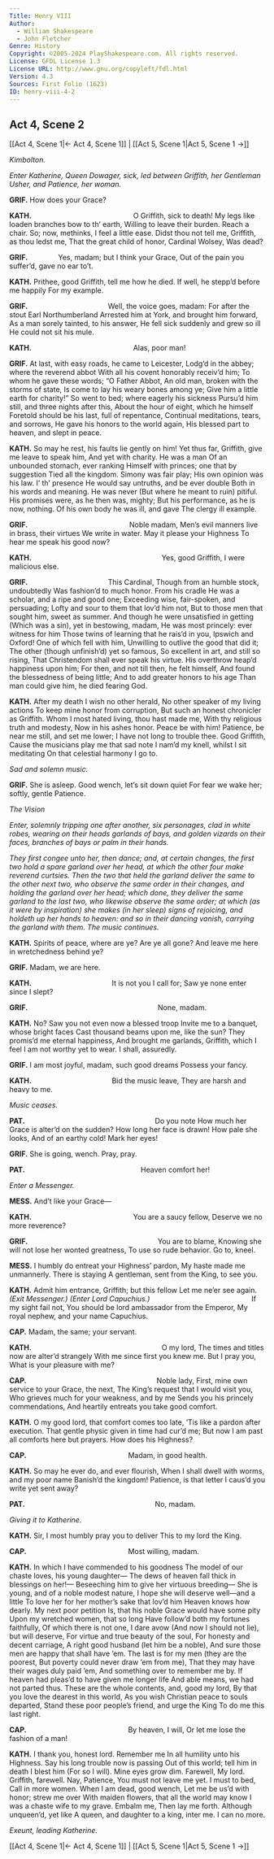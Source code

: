```yaml
---
Title: Henry VIII
Author: 
  - William Shakespeare
  - John Fletcher
Genre: History
Copyright: ©2005-2024 PlayShakespeare.com. All rights reserved.
License: GFDL License 1.3
License URL: http://www.gnu.org/copyleft/fdl.html
Version: 4.3
Sources: First Folio (1623)
ID: henry-viii-4-2
---
```


## Act 4, Scene 2
[[Act 4, Scene 1|← Act 4, Scene 1]] | [[Act 5, Scene 1|Act 5, Scene 1 →]]

*Kimbolton.*

*Enter Katherine, Queen Dowager, sick, led between Griffith, her Gentleman Usher, and Patience, her woman.*

**GRIF.**
How does your Grace?

**KATH.**
              O Griffith, sick to death!
My legs like loaden branches bow to th’ earth,
Willing to leave their burden. Reach a chair.
So; now, methinks, I feel a little ease.
Didst thou not tell me, Griffith, as thou ledst me,
That the great child of honor, Cardinal Wolsey,
Was dead?

**GRIF.**
    Yes, madam; but I think your Grace,
Out of the pain you suffer’d, gave no ear to’t.

**KATH.**
Prithee, good Griffith, tell me how he died.
If well, he stepp’d before me happily
For my example.

**GRIF.**
           Well, the voice goes, madam:
For after the stout Earl Northumberland
Arrested him at York, and brought him forward,
As a man sorely tainted, to his answer,
He fell sick suddenly and grew so ill
He could not sit his mule.

**KATH.**
              Alas, poor man!

**GRIF.**
At last, with easy roads, he came to Leicester,
Lodg’d in the abbey; where the reverend abbot
With all his covent honorably receiv’d him;
To whom he gave these words; “O Father Abbot,
An old man, broken with the storms of state,
Is come to lay his weary bones among ye;
Give him a little earth for charity!”
So went to bed; where eagerly his sickness
Pursu’d him still, and three nights after this,
About the hour of eight, which he himself
Foretold should be his last, full of repentance,
Continual meditations, tears, and sorrows,
He gave his honors to the world again,
His blessed part to heaven, and slept in peace.

**KATH.**
So may he rest, his faults lie gently on him!
Yet thus far, Griffith, give me leave to speak him,
And yet with charity. He was a man
Of an unbounded stomach, ever ranking
Himself with princes; one that by suggestion
Tied all the kingdom. Simony was fair play;
His own opinion was his law. I’ th’ presence
He would say untruths, and be ever double
Both in his words and meaning. He was never
(But where he meant to ruin) pitiful.
His promises were, as he then was, mighty;
But his performance, as he is now, nothing.
Of his own body he was ill, and gave
The clergy ill example.

**GRIF.**
              Noble madam,
Men’s evil manners live in brass, their virtues
We write in water. May it please your Highness
To hear me speak his good now?

**KATH.**
                  Yes, good Griffith,
I were malicious else.

**GRIF.**
           This Cardinal,
Though from an humble stock, undoubtedly
Was fashion’d to much honor. From his cradle
He was a scholar, and a ripe and good one;
Exceeding wise, fair-spoken, and persuading;
Lofty and sour to them that lov’d him not,
But to those men that sought him, sweet as summer.
And though he were unsatisfied in getting
(Which was a sin), yet in bestowing, madam,
He was most princely: ever witness for him
Those twins of learning that he rais’d in you,
Ipswich and Oxford! One of which fell with him,
Unwilling to outlive the good that did it;
The other (though unfinish’d) yet so famous,
So excellent in art, and still so rising,
That Christendom shall ever speak his virtue.
His overthrow heap’d happiness upon him;
For then, and not till then, he felt himself,
And found the blessedness of being little;
And to add greater honors to his age
Than man could give him, he died fearing God.

**KATH.**
After my death I wish no other herald,
No other speaker of my living actions
To keep mine honor from corruption,
But such an honest chronicler as Griffith.
Whom I most hated living, thou hast made me,
With thy religious truth and modesty,
Now in his ashes honor. Peace be with him!
Patience, be near me still, and set me lower;
I have not long to trouble thee. Good Griffith,
Cause the musicians play me that sad note
I nam’d my knell, whilst I sit meditating
On that celestial harmony I go to.

*Sad and solemn music.*

**GRIF.**
She is asleep. Good wench, let’s sit down quiet
For fear we wake her; softly, gentle Patience.

*The Vision*

*Enter, solemnly tripping one after another, six personages, clad in white robes, wearing on their heads garlands of bays, and golden vizards on their faces, branches of bays or palm in their hands.*

*They first congee unto her, then dance; and, at certain changes, the first two hold a spare garland over her head, at which the other four make reverend curtsies. Then the two that held the garland deliver the same to the other next two, who observe the same order in their changes, and holding the garland over her head; which done, they deliver the same garland to the last two, who likewise observe the same order; at which (as it were by inspiration) she makes (in her sleep) signs of rejoicing, and holdeth up her hands to heaven: and so in their dancing vanish, carrying the garland with them. The music continues.*

**KATH.**
Spirits of peace, where are ye? Are ye all gone?
And leave me here in wretchedness behind ye?

**GRIF.**
Madam, we are here.

**KATH.**
           It is not you I call for;
Saw ye none enter since I slept?

**GRIF.**
                  None, madam.

**KATH.**
No? Saw you not even now a blessed troop
Invite me to a banquet, whose bright faces
Cast thousand beams upon me, like the sun?
They promis’d me eternal happiness,
And brought me garlands, Griffith, which I feel
I am not worthy yet to wear. I shall, assuredly.

**GRIF.**
I am most joyful, madam, such good dreams
Possess your fancy.

**KATH.**
           Bid the music leave,
They are harsh and heavy to me.

*Music ceases.*

**PAT.**
                  Do you note
How much her Grace is alter’d on the sudden?
How long her face is drawn! How pale she looks,
And of an earthy cold! Mark her eyes!

**GRIF.**
She is going, wench. Pray, pray.

**PAT.**
                Heaven comfort her!

*Enter a Messenger.*

**MESS.**
And’t like your Grace⁠—

**KATH.**
              You are a saucy fellow,
Deserve we no more reverence?

**GRIF.**
                  You are to blame,
Knowing she will not lose her wonted greatness,
To use so rude behavior. Go to, kneel.

**MESS.**
I humbly do entreat your Highness’ pardon,
My haste made me unmannerly. There is staying
A gentleman, sent from the King, to see you.

**KATH.**
Admit him entrance, Griffith; but this fellow
Let me ne’er see again.
*(Exit Messenger.)*
*(Enter Lord Capuchius.)*
              If my sight fail not,
You should be lord ambassador from the Emperor,
My royal nephew, and your name Capuchius.

**CAP.**
Madam, the same; your servant.

**KATH.**
                  O my lord,
The times and titles now are alter’d strangely
With me since first you knew me. But I pray you,
What is your pleasure with me?

**CAP.**
                  Noble lady,
First, mine own service to your Grace, the next,
The King’s request that I would visit you,
Who grieves much for your weakness, and by me
Sends you his princely commendations,
And heartily entreats you take good comfort.

**KATH.**
O my good lord, that comfort comes too late,
’Tis like a pardon after execution.
That gentle physic given in time had cur’d me;
But now I am past all comforts here but prayers.
How does his Highness?

**CAP.**
              Madam, in good health.

**KATH.**
So may he ever do, and ever flourish,
When I shall dwell with worms, and my poor name
Banish’d the kingdom! Patience, is that letter
I caus’d you write yet sent away?

**PAT.**
                  No, madam.

*Giving it to Katherine.*

**KATH.**
Sir, I most humbly pray you to deliver
This to my lord the King.

**CAP.**
              Most willing, madam.

**KATH.**
In which I have commended to his goodness
The model of our chaste loves, his young daughter⁠—
The dews of heaven fall thick in blessings on her!⁠—
Beseeching him to give her virtuous breeding⁠—
She is young, and of a noble modest nature,
I hope she will deserve well—and a little
To love her for her mother’s sake that lov’d him
Heaven knows how dearly. My next poor petition
Is, that his noble Grace would have some pity
Upon my wretched women, that so long
Have follow’d both my fortunes faithfully,
Of which there is not one, I dare avow
(And now I should not lie), but will deserve,
For virtue and true beauty of the soul,
For honesty and decent carriage,
A right good husband (let him be a noble),
And sure those men are happy that shall have ’em.
The last is for my men (they are the poorest,
But poverty could never draw ’em from me),
That they may have their wages duly paid ’em,
And something over to remember me by.
If heaven had pleas’d to have given me longer life
And able means, we had not parted thus.
These are the whole contents, and, good my lord,
By that you love the dearest in this world,
As you wish Christian peace to souls departed,
Stand these poor people’s friend, and urge the King
To do me this last right.

**CAP.**
              By heaven, I will,
Or let me lose the fashion of a man!

**KATH.**
I thank you, honest lord. Remember me
In all humility unto his Highness.
Say his long trouble now is passing
Out of this world; tell him in death I blest him
(For so I will). Mine eyes grow dim. Farewell,
My lord. Griffith, farewell. Nay, Patience,
You must not leave me yet. I must to bed,
Call in more women. When I am dead, good wench,
Let me be us’d with honor; strew me over
With maiden flowers, that all the world may know
I was a chaste wife to my grave. Embalm me,
Then lay me forth. Although unqueen’d, yet like
A queen, and daughter to a king, inter me.
I can no more.

*Exeunt, leading Katherine.*

[[Act 4, Scene 1|← Act 4, Scene 1]] | [[Act 5, Scene 1|Act 5, Scene 1 →]]